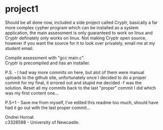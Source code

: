 # project1

Should be all done now, included a side project
called Cryptr, basically a far more complex
cypher program which can be installed as a
system application, the main assessment is only
guaranteed to work on linux and Cryptr definately
only works on linux. Not making Cryptr open
source, however if you want the source for it
to look over privately, email me at my student
email.

Compile assessment with "gcc main.c".  
Cryptr is precompiled and has an installer.

P.S. - I had way more commits on here, but alot
of them were manual uploads to the github site,
unfortunately once I decided to do a proper
commit for my final, it errored out and stupid
me decided -f was the solution. Reset all my
commits back to the last "proper" commit I did
which was my first content one...

P.S+1 - Save me from myself, I've edited this
readme too much, should have had it go out
with the last proper commit...

Ondrei Hornat  
c3328588 - University of Newcastle.
